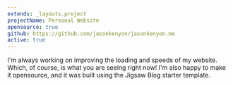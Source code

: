 ```yaml
---
extends: _layouts.project
projectName: Personal Website
opensource: true
github: https://github.com/jasonkenyon/jasonkenyon.me
active: true
---
```


I'm always working on improving the loading and speeds of my website. Which, of course, is what you are seeing right now! I'm also happy to make it opensource, and it was built using the Jigsaw Blog starter template.
